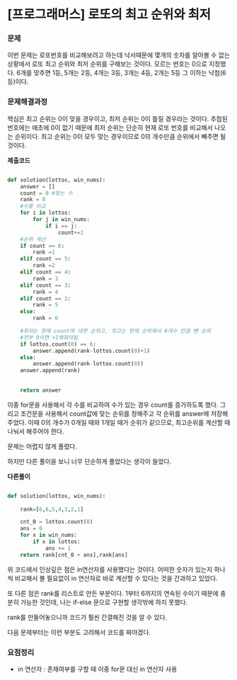 # [프로그래머스] 로또의 최고 순위와 최저

### 문제

이번 문제는 로또번호를 비교해보려고 하는데 낙서때문에 몇개의 숫자를 알아볼 수 없는 상황에서 로또 최고 순위와 최저 순위를 구해보는 것이다. 모르는 번호는 0으로 지정했다.
6개를 맞추면 1등, 5개는 2등, 4개는 3등, 3개는 4등, 2개는 5등 그 이하는 낙첨(6등)이다.

### 문제해결과정

핵심은 최고 순위는 0이 맞을 경우이고, 최저 순위는 0이 틀릴 경우라는 것이다.
추첨된 번호에는 애초에 0이 없기 때문에 최저 순위는 단순히 현재 로또 번호를 비교해서 나오는 순위이다.
최고 순위는 0이 모두 맞는 경우이므로 0의 개수만큼 순위에서 빼주면 될 것이다.

**제출코드**

```python

def solution(lottos, win_nums):
    answer = [] 
    count = 0 #맞는 수
    rank = 0
    #수를 비교
    for i in lottos:
        for j in win_nums:
            if i == j:
                count+=1
    #순위 계산            
    if count == 6:
        rank =1
    elif count == 5:
        rank =2
    elif count == 4:
        rank = 3
    elif count == 3:
        rank = 4
    elif count == 2:
        rank = 5
    else:
        rank = 6

    #최저는 현재 count에 대한 순위고, 최고는 현재 순위에서 0개수 만큼 뺀 순위
    #전부 0이면 +1해줘야됨
    if lottos.count(0) == 6:
        answer.append(rank-lottos.count(0)+1)
    else:
        answer.append(rank-lottos.count(0))
    answer.append(rank)
   
   
    return answer

```

이중 for문을 사용해서 각 수를 비교하여 수가 있는 경우 count를 증가하도록 했다. 그리고 조건문을 사용해서 count값에 맞는 순위를 정해주고 각 순위를 answer에 저장해주었다.
이때 0의 개수가 0개일 때와 1개일 때가 순위가 같으므로, 최고순위를 계산할 때 나눠서 해주어야 한다.

문제는 어렵지 않게 풀렸다.

하지만 다른 풀이을 보니 너무 단순하게 풀었다는 생각이 들었다.

**다른풀이**

```python

def solution(lottos, win_nums):
    
    rank=[6,6,5,4,3,2,1]

    cnt_0 = lottos.count(0)
    ans = 0
    for x in win_nums:
        if x in lottos:
            ans += 1
    return rank[cnt_0 + ans],rank[ans]

```

위 코드에서 인상깊은 점은 in연산자를 사용했다는 것이다. 어떠한 숫자가 있는지 하나씩 비교해서 볼 필요없이 in 연산자로 바로 계산할 수 있다는 것을 간과하고 있었다.

또 다른 점은 rank를 리스트로 만든 부분이다. 
1부터 6까지의 연속된 수이기 때문에 충분히 가능한 것인데, 나는 if-else 문으로 구현할 생각밖에 하지 못했다.

rank를 만들어놓으니까 코드가 훨씬 간결해진 것을 알 수 있다.

다음 문제부터는 이런 부분도 고려해서 코드를 짜야겠다.

### 요점정리

* in 연산자 : 존재여부를 구할 때 이중 for문 대신 in 연산자 사용
